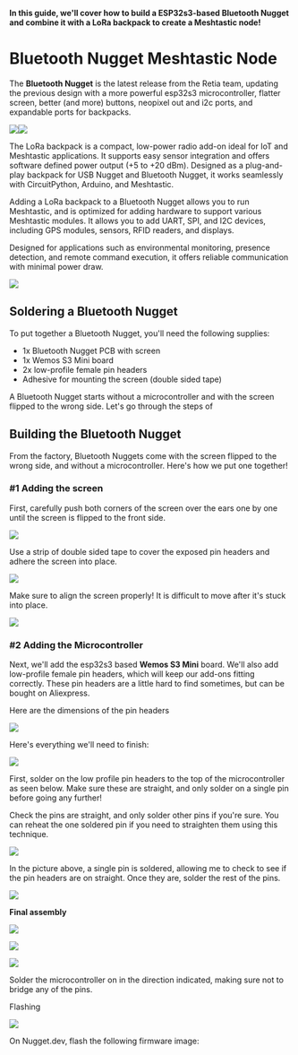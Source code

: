 **In this guide, we'll cover how to build a ESP32s3-based Bluetooth Nugget and combine it with a LoRa backpack to create a Meshtastic node!**

# **Bluetooth Nugget Meshtastic Node**

The **Bluetooth Nugget** is the latest release from the Retia team, updating the previous design with a more powerful esp32s3 microcontroller, flatter screen, better (and more) buttons, neopixel out and i2c ports, and expandable ports for backpacks.

![](https://cdn.shopify.com/s/files/1/2779/8142/files/front.jpg?v=1736486200)![](https://cdn.shopify.com/s/files/1/2779/8142/files/back.jpg?v=1736486200)

The LoRa backpack is a compact, low-power radio add-on ideal for IoT and Meshtastic applications. It supports easy sensor integration and offers software defined power output (+5 to +20 dBm). Designed as a plug-and-play backpack for USB Nugget and Bluetooth Nugget, it works seamlessly with CircuitPython, Arduino, and Meshtastic.

Adding a LoRa backpack to a Bluetooth Nugget allows you to run Meshtastic, and is optimized for adding hardware to support various Meshtastic modules. It allows you to add UART, SPI, and I2C devices, including GPS modules, sensors, RFID readers, and displays.

Designed for applications such as environmental monitoring, presence detection, and remote command execution, it offers reliable communication with minimal power draw.

![](https://cdn.shopify.com/s/files/1/2779/8142/files/backpack.jpg?v=1736486200)

##

## Soldering a Bluetooth Nugget

To put together a Bluetooth Nugget, you'll need the following supplies:

-   1x Bluetooth Nugget PCB with screen
-   1x Wemos S3 Mini board
-   2x low-profile female pin headers
-   Adhesive for mounting the screen (double sided tape)

A Bluetooth Nugget starts without a microcontroller and with the screen flipped to the wrong side. Let's go through the steps of

## Building the Bluetooth Nugget

From the factory, Bluetooth Nuggets come with the screen flipped to the wrong side, and without a microcontroller. Here's how we put one together!

### #1 Adding the screen

First, carefully push both corners of the screen over the ears one by one until the screen is flipped to the front side.

![](https://cdn.shopify.com/s/files/1/2779/8142/files/signal-2025-01-05-233616_480x480.jpg?v=1736149002)

Use a strip of double sided tape to cover the exposed pin headers and adhere the screen into place.

![](https://cdn.shopify.com/s/files/1/2779/8142/files/signal-2025-01-05-233616_002_480x480.jpg?v=1736149002)

Make sure to align the screen properly! It is difficult to move after it's stuck into place.

![](https://cdn.shopify.com/s/files/1/2779/8142/files/signal-2025-01-05-233616_003_480x480.jpg?v=1736149002)

### #2 Adding the Microcontroller

Next, we'll add the esp32s3 based **Wemos S3 Mini** board. We'll also add low-profile female pin headers, which will keep our add-ons fitting correctly. These pin headers are a little hard to find sometimes, but can be bought on Aliexpress.

Here are the dimensions of the pin headers

![](https://cdn.shopify.com/s/files/1/2779/8142/files/H2c0fc6c21c8041ffbe24360d444e8c7f7.webp?v=1736148774)

Here's everything we'll need to finish:

![](https://cdn.shopify.com/s/files/1/2779/8142/files/signal-2025-01-05-233616_004_480x480.jpg?v=1736149002)

First, solder on the low profile pin headers to the top of the microcontroller as seen below. Make sure these are straight, and only solder on a single pin before going any further!

Check the pins are straight, and only solder other pins if you're sure. You can reheat the one soldered pin if you need to straighten them using this technique.

![](https://cdn.shopify.com/s/files/1/2779/8142/files/signal-2025-01-05-233616_006_480x480.jpg?v=1736149002)

In the picture above, a single pin is soldered, allowing me to check to see if the pin headers are on straight. Once they are, solder the rest of the pins.

![](https://cdn.shopify.com/s/files/1/2779/8142/files/signal-2025-01-05-233616_005_480x480.jpg?v=1736149002)

**Final assembly**

**![](https://cdn.shopify.com/s/files/1/2779/8142/files/signal-2025-01-05-233616_007_480x480.jpg?v=1736149002)**

**![](https://cdn.shopify.com/s/files/1/2779/8142/files/signal-2025-01-05-233616_010_480x480.jpg?v=1736149002)**

**![](https://cdn.shopify.com/s/files/1/2779/8142/files/signal-2025-01-05-233616_008_480x480.jpg?v=1736149002)**

Solder the microcontroller on in the direction indicated, making sure not to bridge any of the pins.

Flashing

![](https://cdn.shopify.com/s/files/1/2779/8142/files/signal-2025-01-05-233616_011_480x480.jpg?v=1736149002)

On Nugget.dev, flash the following firmware image:
